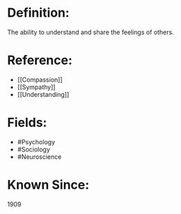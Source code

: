 

# Definition:
The ability to understand and share the feelings of others.

# Reference:
- [[Compassion]]
- [[Sympathy]]
- [[Understanding]]

# Fields: 
- #Psychology
- #Sociology
- #Neuroscience

# Known Since:
1909

